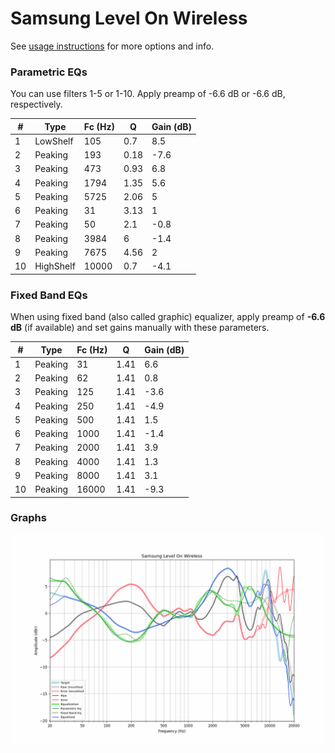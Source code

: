 # Samsung Level On Wireless
See [usage instructions](https://github.com/jaakkopasanen/AutoEq#usage) for more options and info.

### Parametric EQs
You can use filters 1-5 or 1-10. Apply preamp of -6.6 dB or -6.6 dB, respectively.

|   # | Type      |   Fc (Hz) |    Q |   Gain (dB) |
|-----|-----------|-----------|------|-------------|
|   1 | LowShelf  |       105 | 0.7  |         8.5 |
|   2 | Peaking   |       193 | 0.18 |        -7.6 |
|   3 | Peaking   |       473 | 0.93 |         6.8 |
|   4 | Peaking   |      1794 | 1.35 |         5.6 |
|   5 | Peaking   |      5725 | 2.06 |         5   |
|   6 | Peaking   |        31 | 3.13 |         1   |
|   7 | Peaking   |        50 | 2.1  |        -0.8 |
|   8 | Peaking   |      3984 | 6    |        -1.4 |
|   9 | Peaking   |      7675 | 4.56 |         2   |
|  10 | HighShelf |     10000 | 0.7  |        -4.1 |

### Fixed Band EQs
When using fixed band (also called graphic) equalizer, apply preamp of **-6.6 dB** (if available) and set gains manually with these parameters.

|   # | Type    |   Fc (Hz) |    Q |   Gain (dB) |
|-----|---------|-----------|------|-------------|
|   1 | Peaking |        31 | 1.41 |         6.6 |
|   2 | Peaking |        62 | 1.41 |         0.8 |
|   3 | Peaking |       125 | 1.41 |        -3.6 |
|   4 | Peaking |       250 | 1.41 |        -4.9 |
|   5 | Peaking |       500 | 1.41 |         1.5 |
|   6 | Peaking |      1000 | 1.41 |        -1.4 |
|   7 | Peaking |      2000 | 1.41 |         3.9 |
|   8 | Peaking |      4000 | 1.41 |         1.3 |
|   9 | Peaking |      8000 | 1.41 |         3.1 |
|  10 | Peaking |     16000 | 1.41 |        -9.3 |

### Graphs
![](./Samsung%20Level%20On%20Wireless.png)
